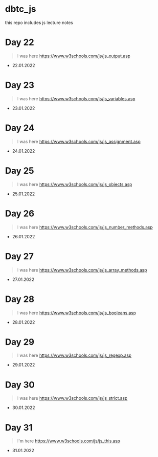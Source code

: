 # dbtc_js
this repo includes js lecture notes

# Day 22
> I was here https://www.w3schools.com/js/js_output.asp
- 22.01.2022

# Day 23
> I was here https://www.w3schools.com/js/js_variables.asp
- 23.01.2022

# Day 24
> I was here https://www.w3schools.com/js/js_assignment.asp
- 24.01.2022

# Day 25
> I was here https://www.w3schools.com/js/js_objects.asp
- 25.01.2022

# Day 26
> I was here https://www.w3schools.com/js/js_number_methods.asp
- 26.01.2022

# Day 27
> I was here https://www.w3schools.com/js/js_array_methods.asp
- 27.01.2022

# Day 28
> I was here https://www.w3schools.com/js/js_booleans.asp
- 28.01.2022

# Day 29
> I was here https://www.w3schools.com/js/js_regexp.asp
- 29.01.2022

# Day 30
> I was here https://www.w3schools.com/js/js_strict.asp
- 30.01.2022

# Day 31
> I'm here https://www.w3schools.com/js/js_this.asp
- 31.01.2022